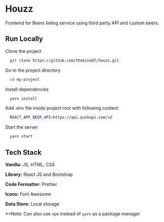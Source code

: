 # Houzz

Frontend for Beers listing service using third party API and custom beers.

## Run Locally

Clone the project

```bash
  git clone https://github.com/thebinod7/houzz.git
```

Go to the project directory

```bash
  cd my-project
```

Install dependencies

```bash
  yarn install
```

Add .env file inside project root with following content

```bash
  REACT_APP_BEER_API=https://api.punkapi.com/v2
```

Start the server

```bash
  yarn start
```

## Tech Stack

**Vanilla:** JS, HTML, CSS

**Library:** React JS and Bootstrap

**Code Formatter:** Prettier

**Icons:** Font Awesome

**Data Store:** Local storage

\*\*Note: Can also use `npm` instead of `yarn` as a package manager
